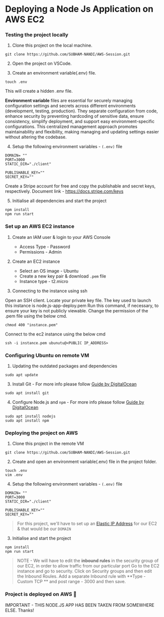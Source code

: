 # Deploying a Node Js Application on AWS EC2

### Testing the project locally

1. Clone this project on the local machine.
```
git clone https://github.com/SUBHAM-NANDI/AWS-Session.git
```
2. Open the project on VSCode.
   
3. Create an environment variable(.env) file.
 ```
 touch .env
 ```
This will create a hidden .env file.

**Environment variable** files are essential for securely managing configuration settings and secrets across different environments (development, testing, production). They separate configuration from code, enhance security by preventing hardcoding of sensitive data, ensure consistency, simplify deployment, and support easy environment-specific configurations. This centralized management approach promotes maintainability and flexibility, making managing and updating settings easier without altering the codebase.
   
4. Setup the following environment variables - `(.env)` file
```
DOMAIN= ""
PORT=3000
STATIC_DIR="./client"

PUBLISHABLE_KEY=""
SECRET_KEY=""
```
Create a Stripe account for free and copy the publishable and secret keys, respectively.
Document link - https://docs.stripe.com/keys

5. Initialise all dependencies and start the project
```
npm install 
npm run start
```

### Set up an AWS EC2 instance

1. Create an IAM user & login to your AWS Console
    - Access Type - Password
    - Permissions - Admin
      
2. Create an EC2 instance
    - Select an OS image - Ubuntu
    - Create a new key pair & download `.pem` file
    - Instance type - t2.micro
      
3. Connecting to the instance using ssh

Open an SSH client.
Locate your private key file. The key used to launch this instance is node.js-app-deploy.pem
Run this command, if necessary, to ensure your key is not publicly viewable. 
Change the permission of the .pem file using the below cmd.
```
chmod 400 "instance.pem"
```
Connect to the ec2 instance using the below cmd

```
ssh -i instance.pem ubunutu@<PUBLIC IP_ADDRESS>
```

### Configuring Ubuntu on remote VM

1. Updating the outdated packages and dependencies
```
sudo apt update
```
3. Install Git - For more info please follow [Guide by DigitalOcean](https://www.digitalocean.com/community/tutorials/how-to-install-git-on-ubuntu-22-04)
```
sudo apt install git
```
4. Configure Node.js and `npm` - For more info please follow [Guide by DigitalOcean](https://www.digitalocean.com/community/tutorials/how-to-install-node-js-on-ubuntu-22-04)
```
sudo apt install nodejs
sudo apt install npm
```

### Deploying the project on AWS

1. Clone this project in the remote VM
```
git clone https://github.com/SUBHAM-NANDI/AWS-Session.git
```
2. Create and open an environment variable(.env) file in the project folder.
```
touch .env
vim .env
``` 
   
4. Setup the following environment variables - `(.env)` file
```
DOMAIN= ""
PORT=3000
STATIC_DIR="./client"

PUBLISHABLE_KEY=""
SECRET_KEY=""
```
> For this project, we'll have to set up an [Elastic IP Address](https://docs.aws.amazon.com/AWSEC2/latest/UserGuide/elastic-ip-addresses-eip.html) for our EC2 & that would be our `DOMAIN`

3. Initialise and start the project
```
npm install
npm run start
```

> NOTE - We will have to edit the **inbound rules** in the security group of our EC2, in order to allow traffic from our particular port
 Go to the EC2 instance and go to security. Click on Security groups and then edit the Inbound Roules.
 Add a separate Inbound rule with **Type - Custom TCP ** and post range - 3000 and then save.

### Project is deployed on AWS 🎉

IMPORTANT - THIS NODE.JS APP HAS BEEN TAKEN FROM SOMEWHERE ELSE. Thanks!
